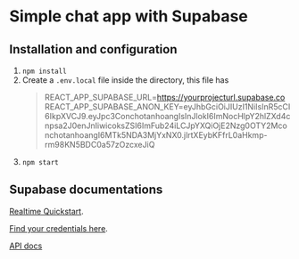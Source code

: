 # Simple chat app with Supabase

## Installation and configuration

1. `npm install`
2. Create a `.env.local` file inside the directory, this file has
   > REACT_APP_SUPABASE_URL=https://yourprojecturl.supabase.co
   > REACT_APP_SUPABASE_ANON_KEY=eyJhbGciOiJIUzI1NiIsInR5cCI6IkpXVCJ9.eyJpc3ConchotanhoangIsInJlokI6ImNocHlpY2hlZXd4cnpsa2J0enJnIiwicoksZSI6ImFub24iLCJpYXQiOjE2Nzg0OTY2MconchotanhoangI6MTk5NDA3MjYxNX0.jlrtXEybKFfrL0aHkmp-rm98KN5BDC0a57zOzcxeJiQ
3. `npm start`

## Supabase documentations

[Realtime Quickstart](https://supabase.com/docs/guides/realtime/quickstart).

[Find your credentials here](https://app.supabase.com/project/_/settings/api).

[API docs](https://app.supabase.com/project/_/api)
